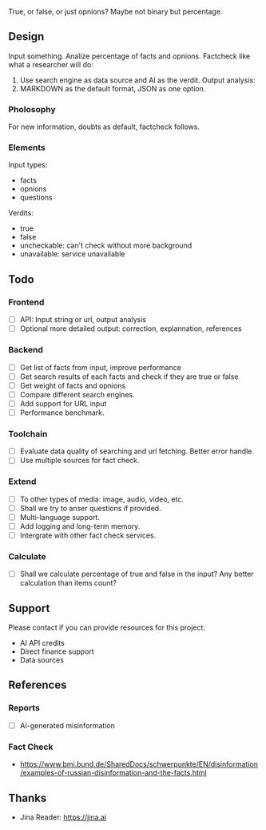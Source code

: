 True, or false, or just opnions? Maybe not binary but percentage.

## Design
Input something.
Analize percentage of facts and opnions.
Factcheck like what a researcher will do:
  1. Use search engine as data source and AI as the verdit.
Output analysis:
  1. MARKDOWN as the default format, JSON as one option. 

### Pholosophy
For new information, doubts as default, factcheck follows.

### Elements
Input types:
- facts
- opnions
- questions

Verdits:
- true
- false
- uncheckable: can't check without more background
- unavailable: service unavailable

## Todo
### Frontend
- [ ] API: Input string or url, output analysis
- [ ] Optional more detailed output: correction, explannation, references

### Backend
- [ ] Get list of facts from input, improve performance
- [ ] Get search results of each facts and check if they are true or false
- [ ] Get weight of facts and opnions
- [ ] Compare different search engines.
- [ ] Add support for URL input
- [ ] Performance benchmark.

### Toolchain
- [ ] Evaluate data quality of searching and url fetching. Better error handle.
- [ ] Use multiple sources for fact check.

### Extend
- [ ] To other types of media: image, audio, video, etc.
- [ ] Shall we try to anser questions if provided.
- [ ] Multi-language support.
- [ ] Add logging and long-term memory.
- [ ] Intergrate with other fact check services.

### Calculate
- [ ] Shall we calculate percentage of true and false in the input? Any better calculation than items count?

## Support
Please contact if you can provide resources for this project:
- AI API credits
- Direct finance support
- Data sources

## References
### Reports
- [ ] AI-generated misinformation
### Fact Check
- https://www.bmi.bund.de/SharedDocs/schwerpunkte/EN/disinformation/examples-of-russian-disinformation-and-the-facts.html

## Thanks
- Jina Reader: https://jina.ai
